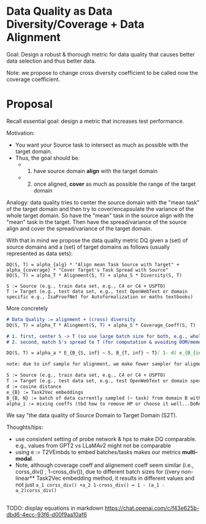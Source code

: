 # Data Quality as Data Diversity/Coverage + Data Alignment

Goal: Design a robust & thorough metric for data quality that causes better data selection and thus better data.

Note: we propose to change cross diversity coefficient to be called now the coverage coefficient. 

# Proposal
Recall essential goal: design a metric that increases test performance. 

Motivation:
- You want your Source task to intersect as much as possible with the target domain.
- Thus, the goal should be:
  - 1. have source domain **align** with the target domain
  - 2. once aligned, **cover** as much as possible the range of the target domain

Analogy: data quality tries to center the source domain with the "mean task" of the target domain and then try to cover/encapsulate the variance of the whole target domain.
So have the "mean" task in the source align with the "mean" task in the target.
Then have the spread/variance of the source align and cover the spread/variance of the target domain.

With that in mind we propose the data quality metric DQ given a (set) of source domains and a (set) of target domains as follows (usually represented as data sets):
```
DQ(S, T) = alpha_{alg} * "Align mean Task Source with Target" + alpha_{coverage} * "Cover Target's Task Spread with Source"
DQ(S, T) = alpha_T * Alignment(S, T) + alpha_S * Diversity(S, T)

S := Source (e.g., train data set, e.g., C4 or C4 + USPTO)
T := Target (e.g., test data set, e.g., test OpenWebText or domain specific e.g., IsaProofNet for Autoformalization or maths textbooks)
```
More concretely
```markdown
# Data Quality := alignment + (cross) diversity
DQ(S, T) = alpha_T * Alingment(S, T) + alpha_S * Coverage_Coeff(S, T)

# 1. first, center S -> T (so use large batch size for both, e.g., whole data set or 1024, 2028)
# 2. second, match S's spread to T (for computation & avoiding OOM/memory issues use smaller batch size, seq length e.g., 512 as in beyond scale)

DQ(S, T) = alpha_a * E_{B_{S, inf} ~ S, B_{T, inf} ~ T}[ 1- d( e_{B_{inf, S}}, e_{B_{inf, T} } ) ] + alpha_c * E_{B_{S, 512} ~ S, B_{T, 512} ~ T}[ d( e_{B_{512, S}}, e_{B_{512, S} } ) ]

note: due to inf sample for alignment, we make fewer sampler for aligment. If exactly inf then a single sample (ideal)

S := Source (e.g., train data set, e.g., C4 or C4 + USPTO)
T := Target (e.g., test data set, e.g., test OpenWebText or domain specific e.g., IsaProofNet for Autoformalization or maths textbooks)
d := cosine distance
e_{B} := Task2Vec embeddings
B_{B, N} := batch of data currently sampled (~ task) from domain B with N examples.
alpha_i := mixing coeffs (tbd how to remove HP or choose it well...DoReMi? Or good Hps that works in different settings or specific domains e.g., AF)
```
We say "the data quality of Source Domain to Target Domain (S2T).

Thoughts/tips:
- use consistent setting of probe network & hps to make DQ comparable. e.g., values from GPT2 vs LLaMAv2 might not be comparable
- using e := T2VEmbds to embed batches/tasks makes our metrics **multi-modal**.
- Note, although coverage coeff and alignement coeff seem similar (i.e., corss_div() , 1-cross_div()), due to different batch sizes for ((very non-linear** Task2Vec embedding method, it results in different values and not just `a_1 corss_div() +a_2 1-cross_div() = 1 - (a_1 - a_2)corss_div()`

##

TODO: display equations in markdown https://chat.openai.com/c/f43e625b-dbd6-4ecc-93f6-d00f9aa10af6 
